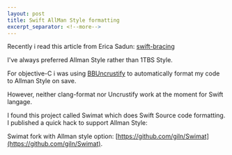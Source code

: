 ```yaml
---
layout: post
title: Swift AllMan Style formatting
excerpt_separator: <!--more-->
---
```


Recently i read this article from Erica Sadun:
[swift-bracing](http://ericasadun.com/2015/12/28/swift-bracing/)

I've always preferred Allman Style rather than 1TBS Style.

For objective-C i was using [BBUncrustify](https://github.com/benoitsan/BBUncrustifyPlugin-Xcode) to automatically format my code to Allman Style on save.

However, neither clang-format nor Uncrustify work at the moment for Swift langage.

I found this project called Swimat which does Swift Source code formatting.
I published a quick hack to support Allman Style:

Swimat fork with Allman style option: [https://github.com/giln/Swimat](https://github.com/giln/Swimat).

<!--more-->
